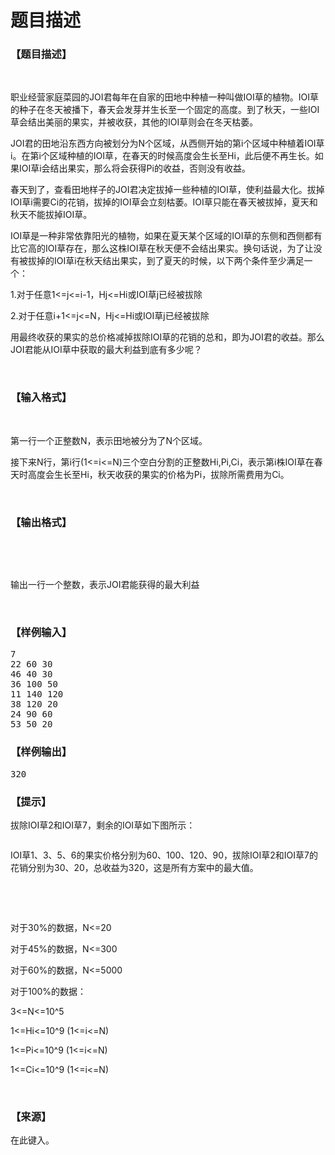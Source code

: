 # 题目描述


<h3>
【题目描述】
</h3>
<p>
<br/>
</p>
<p>
职业经营家庭菜园的JOI君每年在自家的田地中种植一种叫做IOI草的植物。IOI草的种子在冬天被播下，春天会发芽并生长至一个固定的高度。到了秋天，一些IOI草会结出美丽的果实，并被收获，其他的IOI草则会在冬天枯萎。
</p>
<p>
JOI君的田地沿东西方向被划分为N个区域，从西侧开始的第i个区域中种植着IOI草i。在第i个区域种植的IOI草，在春天的时候高度会生长至Hi，此后便不再生长。如果IOI草i会结出果实，那么将会获得Pi的收益，否则没有收益。
</p>
<p>
春天到了，查看田地样子的JOI君决定拔掉一些种植的IOI草，使利益最大化。拔掉IOI草i需要Ci的花销，拔掉的IOI草会立刻枯萎。IOI草只能在春天被拔掉，夏天和秋天不能拔掉IOI草。
</p>
<p>
IOI草是一种非常依靠阳光的植物，如果在夏天某个区域的IOI草的东侧和西侧都有比它高的IOI草存在，那么这株IOI草在秋天便不会结出果实。换句话说，为了让没有被拔掉的IOI草i在秋天结出果实，到了夏天的时候，以下两个条件至少满足一个：
</p>
<p>
1.对于任意1&lt;=j&lt;=i-1，Hj&lt;=Hi或IOI草j已经被拔除
</p>
<p>
2.对于任意i+1&lt;=j&lt;=N，Hj&lt;=Hi或IOI草j已经被拔除
</p>
<p>
用最终收获的果实的总价格减掉拔除IOI草的花销的总和，即为JOI君的收益。那么JOI君能从IOI草中获取的最大利益到底有多少呢？
</p>
<p>
<br/>
</p>
<h3>
【输入格式】
</h3>
<p>
<br/>
</p>
<p>
第一行一个正整数N，表示田地被分为了N个区域。
</p>
<p>
接下来N行，第i行(1&lt;=i&lt;=N)三个空白分割的正整数Hi,Pi,Ci，表示第i株IOI草在春天时高度会生长至Hi，秋天收获的果实的价格为Pi，拔除所需费用为Ci。
</p>
<p>
<br/>
</p>
<h3>
【输出格式】
</h3>
<p>
<br/>
</p>
<p>
<br/>
</p>
<p>
输出一行一个整数，表示JOI君能获得的最大利益
</p>
<p>
<br/>
</p>
<h3>
【样例输入】
</h3>
<pre>7
22 60 30
46 40 30
36 100 50
11 140 120
38 120 20
24 90 60
53 50 20</pre>
<h3>
【样例输出】
</h3>
<pre>320</pre>
<h3>
【提示】
</h3>
<p>
拔除IOI草2和IOI草7，剩余的IOI草如下图所示：
</p>
<p>
<img src="/upload/image/20151028/20151028085957_95453.jpg" alt=""/> 
</p>
<p>
IOI草1、3、5、6的果实价格分别为60、100、120、90，拔除IOI草2和IOI草7的花销分别为30、20，总收益为320，这是所有方案中的最大值。
</p>
<p>
<br/>
</p>
<p>
<br/>
</p>
<p>
对于30%的数据，N&lt;=20
</p>
<p>
对于45%的数据，N&lt;=300
</p>
<p>
对于60%的数据，N&lt;=5000
</p>
<p>
对于100%的数据：
</p>
<p>
3&lt;=N&lt;=10^5
</p>
<p>
1&lt;=Hi&lt;=10^9 (1&lt;=i&lt;=N)
</p>
<p>
1&lt;=Pi&lt;=10^9 (1&lt;=i&lt;=N)
</p>
<p>
1&lt;=Ci&lt;=10^9 (1&lt;=i&lt;=N)
</p>
<p>
<br/>
</p>
<h3>
【来源】
</h3>
<p>
在此键入。
</p>

